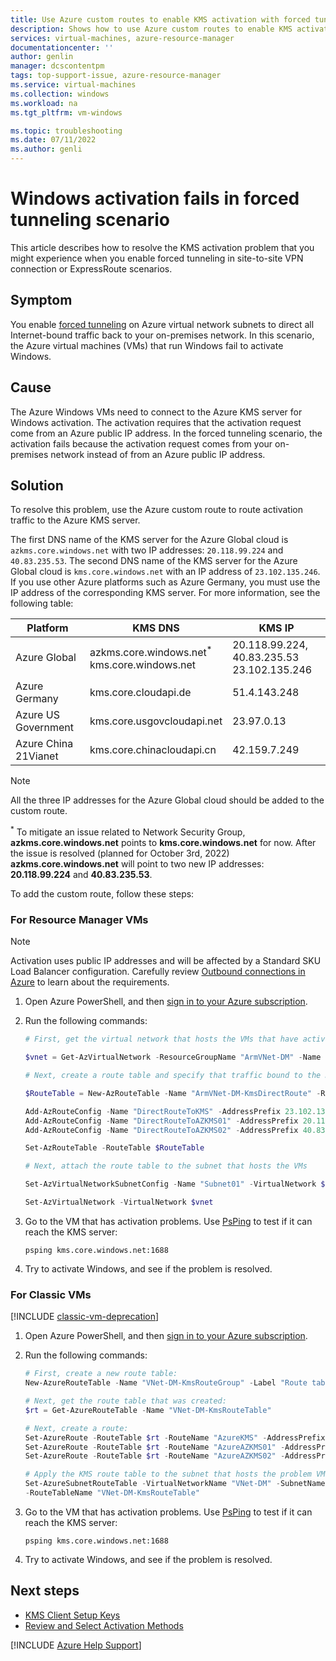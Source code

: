 ```yaml
---
title: Use Azure custom routes to enable KMS activation with forced tunneling | Microsoft Docs
description: Shows how to use Azure custom routes to enable KMS activation when using forced tunneling in Azure.
services: virtual-machines, azure-resource-manager
documentationcenter: ''
author: genlin
manager: dcscontentpm
tags: top-support-issue, azure-resource-manager
ms.service: virtual-machines
ms.collection: windows
ms.workload: na
ms.tgt_pltfrm: vm-windows

ms.topic: troubleshooting
ms.date: 07/11/2022
ms.author: genli
---
```


# Windows activation fails in forced tunneling scenario

This article describes how to resolve the KMS activation problem that you might experience when you enable forced tunneling in site-to-site VPN connection or ExpressRoute scenarios.

## Symptom

You enable [forced tunneling](/azure/vpn-gateway/vpn-gateway-forced-tunneling-rm) on Azure virtual network subnets to direct all Internet-bound traffic back to your on-premises network. In this scenario, the Azure virtual machines (VMs) that run Windows fail to activate Windows.

## Cause

The Azure Windows VMs need to connect to the Azure KMS server for Windows activation. The activation requires that the activation request come from an Azure public IP address. In the forced tunneling scenario, the activation fails because the activation request comes from your on-premises network instead of from an Azure public IP address.

## Solution

To resolve this problem, use the Azure custom route to route activation traffic to the Azure KMS server.

The first DNS name of the KMS server for the Azure Global cloud is `azkms.core.windows.net` with two IP addresses: `20.118.99.224` and `40.83.235.53`. The second DNS name of the KMS server for the Azure Global cloud is `kms.core.windows.net` with an IP address of `23.102.135.246`. If you use other Azure platforms such as Azure Germany, you must use the IP address of the corresponding KMS server. For more information, see the following table:

|Platform| KMS DNS|KMS IP|
|------|-------|-------|
|Azure Global |azkms.core.windows.net<sup>*</sup><br>kms.core.windows.net|20.118.99.224, 40.83.235.53 <br> 23.102.135.246|
|Azure Germany|kms.core.cloudapi.de|51.4.143.248|
|Azure US Government|kms.core.usgovcloudapi.net|23.97.0.13|
|Azure China 21Vianet|kms.core.chinacloudapi.cn|42.159.7.249|

> [!NOTE] 
> All the three IP addresses for the Azure Global cloud should be added to the custom route.
> 
> <sup>*</sup> To mitigate an issue related to Network Security Group, **azkms.core.windows.net** points to **kms.core.windows.net** for now. After the issue is resolved (planned for October 3rd, 2022) **azkms.core.windows.net** will point to two new IP addresses: **20.118.99.224** and **40.83.235.53**.

To add the custom route, follow these steps:

### For Resource Manager VMs

> [!NOTE]
> Activation uses public IP addresses and will be affected by a Standard SKU Load Balancer configuration. Carefully review [Outbound connections in Azure](/azure/load-balancer/load-balancer-outbound-connections) to learn about the requirements.

1. Open Azure PowerShell, and then [sign in to your Azure subscription](/powershell/azure/authenticate-azureps).
2. Run the following commands:

    ```powershell
    # First, get the virtual network that hosts the VMs that have activation problems. In this case, we get virtual network ArmVNet-DM in Resource Group ArmVNet-DM:

    $vnet = Get-AzVirtualNetwork -ResourceGroupName "ArmVNet-DM" -Name "ArmVNet-DM"

    # Next, create a route table and specify that traffic bound to the KMS IP (23.102.135.246) will go directly out:

    $RouteTable = New-AzRouteTable -Name "ArmVNet-DM-KmsDirectRoute" -ResourceGroupName "ArmVNet-DM" -Location "centralus"

    Add-AzRouteConfig -Name "DirectRouteToKMS" -AddressPrefix 23.102.135.246/32 -NextHopType Internet -RouteTable $RouteTable
    Add-AzRouteConfig -Name "DirectRouteToAZKMS01" -AddressPrefix 20.118.99.224/32 -NextHopType Internet -RouteTable $RouteTable
    Add-AzRouteConfig -Name "DirectRouteToAZKMS02" -AddressPrefix 40.83.235.53/32 -NextHopType Internet -RouteTable $RouteTable

    Set-AzRouteTable -RouteTable $RouteTable

    # Next, attach the route table to the subnet that hosts the VMs

    Set-AzVirtualNetworkSubnetConfig -Name "Subnet01" -VirtualNetwork $vnet -AddressPrefix "10.0.0.0/24" -RouteTable $RouteTable

    Set-AzVirtualNetwork -VirtualNetwork $vnet
    ```

3. Go to the VM that has activation problems. Use [PsPing](/sysinternals/downloads/psping) to test if it can reach the KMS server:

    ```console
    psping kms.core.windows.net:1688
    ```

4. Try to activate Windows, and see if the problem is resolved.

### For Classic VMs

[!INCLUDE [classic-vm-deprecation](../../includes/classic-vm-deprecation.md)]

1. Open Azure PowerShell, and then [sign in to your Azure subscription](/powershell/azure/authenticate-azureps).
2. Run the following commands:

    ```powershell
    # First, create a new route table:
    New-AzureRouteTable -Name "VNet-DM-KmsRouteGroup" -Label "Route table for KMS" -Location "Central US"

    # Next, get the route table that was created:
    $rt = Get-AzureRouteTable -Name "VNet-DM-KmsRouteTable"

    # Next, create a route:
    Set-AzureRoute -RouteTable $rt -RouteName "AzureKMS" -AddressPrefix "23.102.135.246/32" -NextHopType Internet
    Set-AzureRoute -RouteTable $rt -RouteName "AzureAZKMS01" -AddressPrefix "20.118.99.224/32" -NextHopType Internet
    Set-AzureRoute -RouteTable $rt -RouteName "AzureAZKMS02" -AddressPrefix "40.83.235.53/32" -NextHopType Internet

    # Apply the KMS route table to the subnet that hosts the problem VMs (in this case, we apply it to the subnet that's named Subnet-1):
    Set-AzureSubnetRouteTable -VirtualNetworkName "VNet-DM" -SubnetName "Subnet-1" 
    -RouteTableName "VNet-DM-KmsRouteTable"

    ```

3. Go to the VM that has activation problems. Use [PsPing](/sysinternals/downloads/psping) to test if it can reach the KMS server:

    ```console
    psping kms.core.windows.net:1688
    ```

4. Try to activate Windows, and see if the problem is resolved.

## Next steps

- [KMS Client Setup Keys](/windows-server/get-started/kmsclientkeys)
- [Review and Select Activation Methods](/previous-versions/windows/it-pro/windows-server-2012-r2-and-2012/jj134256(v=ws.11))

[!INCLUDE [Azure Help Support](../../includes/azure-help-support.md)]
